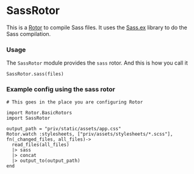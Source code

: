 # SassRotor

This is a [Rotor](https://github.com/HashNuke/rotor) to compile Sass files. It uses the [Sass.ex](https://github.com/danielfarrell/sass.ex) library to do the Sass compilation.

### Usage


The `SassRotor` module provides the `sass` rotor. And this is how you call it

```
SassRotor.sass(files)
```

### Example config using the sass rotor

```
# This goes in the place you are configuring Rotor

import Rotor.BasicRotors
import SassRotor

output_path = "priv/static/assets/app.css"
Rotor.watch :stylesheets, ["priv/assets/stylesheets/*.scss"], fn(_changed_files, all_files)->
  read_files(all_files)
  |> sass
  |> concat
  |> output_to(output_path)
end
```
